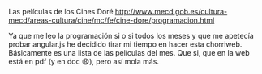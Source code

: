 Las películas de los Cines Doré
http://www.mecd.gob.es/cultura-mecd/areas-cultura/cine/mc/fe/cine-dore/programacion.html

Ya que me leo la programación si o si todos los meses y que me apetecía probar
angular.js he decidido tirar mi tiempo en hacer esta chorriweb.
Básicamente es una lista de las películas del mes. Que si, que en la web está
en pdf (y en doc :anguished:), pero así mola más.
